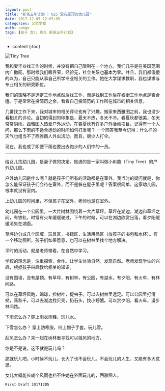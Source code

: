 ```yaml
---
layout: post
title: "新爸五年计划 | 025 没有屋顶的幼儿园"
date: 2017-12-05 12:05:05
categories: 父范学堂
auth: conge
tags: [孩子 女儿 育儿 新爸五年计划]
---
```

* content
{:toc}

![Tiny Tree](/assets/images/父范学堂/118382-4abd20a2ca3d8119.png)

我和妻毕业找工作的时候，并没有把自己限制在一个地方。我们几乎是在美国范围内广撒网。那时候我们眼界窄，经验无，社会关系也基本为零。并且，我们都傻傻的以为，自己只能从事自己所学专业相关的工作。她在大学谋求教职，我也谋求与专业相关的研究职位。

我们的策略不是选定工作地点然后找工作，而是找到工作后在权衡工作地点是否合适。于是常常在投简历之余，看看自己投简历的工作所在城市的相关信息。

几番找工作下来，我对城市的相关评论也有了兴趣。搬家来西雅图之前，我也没少看相关的评论。当初的得到的印象是，夏天不热，冬天不冷。春夏秋都很美，冬天常常阴雨。西雅图人热爱户外运动，在春夏秋有许多户外活动项目。记得有一个人问，那么下雨的不适合运动的时间如何打发呢？ 一个回答我至今记得：什么样的天气也组当不了西雅图人外出活动。而且，很少人打伞。

现在，我也成了即便下雨也要出去跑步的人们中的一员。




-----

给女儿找幼儿园，是妻子做的决定。她选的是一家叫做小树苗（Tiny Tree）的户外幼儿园。

户外幼儿园是什么呢？就是孩子们所有的活动都是在室外。我当时的疑问就是，你怎么能保证孩子们会待在室外，而不是躲在屋子里呢？答案很简单，这家幼儿园，根本就没有室内。

上幼儿园的时间里，不但孩子在室外，老师也是在室外。

幼儿园在一个公园里，一大片树林围绕着一大片草坪，草坪在湖边，湖边和草坪之间，有铁轨，时常有火车缓缓驶过。下午的时候，可以在湖边欣赏日落，看夕阳缓缓消失在湖面。

草坪边分成几个区域，玩具区，书籍区，生活用品区（放孩子的书包和水杯）。有一个移动厕所。孩子们如果愿意，也可以在树林里找个地方解决。

平时的活动，就是老师带着，在自然中学习。

学校的理念是，注重探索，合作。让学生体验自然，发现自然。老师发现学生的兴趣，根据孩子兴趣教给相关的知识。

没有围墙，没有屋顶。有草坪，有树林，有公园，有湖水，有夕阳，有火车，有林间路。

可以在草坪风跑，踢球，捡树叶，捉虫子。可以去树林里远足。可以公园里打滑梯，荡秋千。可以去湖边找贝壳，扔石头，找小螃蟹。可以赏夕阳，看火车，漫步林间路。

下雨怎么办？穿上雨衣雨鞋，玩儿水。

下雪怎么办？ 穿上防寒服，带上帽子手套，玩儿雪。

刮风怎么办？来一起在树林里寻找可以挡风的地方。

你是不是说，这不就是玩儿吗？

那就玩儿吧。小时候不玩儿，长大了也不会玩儿。不会玩儿的人生，又能有多大意思。

女儿大概能长成个风雨也挡不住她在外面玩儿的，西雅图人。

```
First Draft 20171205
```
